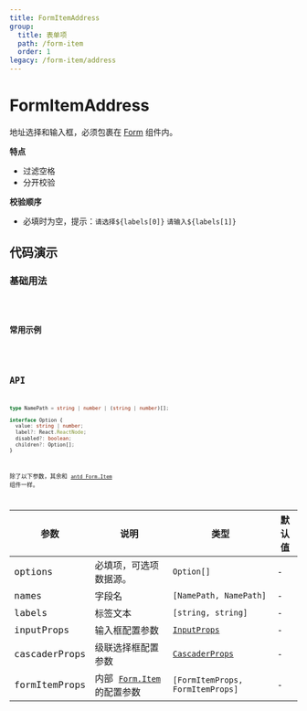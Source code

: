 ```yaml
---
title: FormItemAddress
group:
  title: 表单项
  path: /form-item
  order: 1
legacy: /form-item/address
---
```


# FormItemAddress

地址选择和输入框，必须包裹在 [Form](https://ant-design.gitee.io/components/form-cn/) 组件内。

**特点**

- 过滤空格
- 分开校验

**校验顺序**

- 必填时为空，提示：`请选择${labels[0]}` `请输入${labels[1]}`

## 代码演示

### 基础用法

<code src="./demos/Demo1.tsx" />

### 常用示例

<code src="./demos/Demo2.tsx" />

## API

```typescript
type NamePath = string | number | (string | number)[];

interface Option {
  value: string | number;
  label?: React.ReactNode;
  disabled?: boolean;
  children?: Option[];
}
```

除了以下参数，其余和 [`antd Form.Item`](https://ant-design.gitee.io/components/form-cn/#Form.Item) 组件一样。

参数 | 说明 | 类型 | 默认值 |
------------- | ------------- | ------------- | ------------- |
options | 必填项，可选项数据源。  | `Option[]` | - |
names  | 字段名 | `[NamePath, NamePath]` | - |
labels  | 标签文本 | `[string, string]` | - |
inputProps  | 输入框配置参数 | [`InputProps`](https://ant-design.gitee.io/components/input-cn/#Input) | - |
cascaderProps  | 级联选择框配置参数 | [`CascaderProps`](https://ant-design.gitee.io/components/cascader-cn/#API) | - |
formItemProps  | 内部 [`Form.Item`](https://ant-design.gitee.io/components/form-cn/#Form.Item) 的配置参数 | `[FormItemProps, FormItemProps]` | - |
